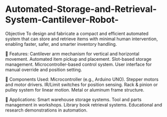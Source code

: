 # Automated-Storage-and-Retrieval-System-Cantilever-Robot-

Objective
To design and fabricate a compact and efficient automated system that can store and retrieve items with minimal human intervention, enabling faster, safer, and smarter inventory handling.

🔧 Features:
Cantilever arm mechanism for vertical and horizontal movement.
Automated item pickup and placement.
Slot-based storage management.
Microcontroller-based control system.
User interface for manual override and position setting.

🧠 Components Used:
Microcontroller (e.g., Arduino UNO).
Stepper motors and motor drivers.
IR/Limit switches for position sensing.
Rack & pinion or pulley system for linear motion.
Metal or aluminum frame structure.

📌 Applications:
Smart warehouse storage systems.
Tool and parts management in workshops.
Library book retrieval systems.
Educational and research demonstrations in automation.
